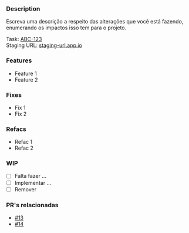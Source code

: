 ### Description

Escreva uma descrição a respeito das alterações que você está fazendo, 
enumerando os impactos isso tem para o projeto.

Task: [ABC-123](link-da-task-no-jira)    
Staging URL: [staging-url.app.io](staging-url.app.io)

### Features
- Feature 1
- Feature 2

### Fixes
- Fix 1
- Fix 2

### Refacs
- Refac 1
- Refac 2

### WIP
- [ ] Falta fazer ...
- [ ] Implementar ...
- [ ] Remover

### PR's relacionadas
- [#13](pr-link-13)
- [#14](pr-link-13)